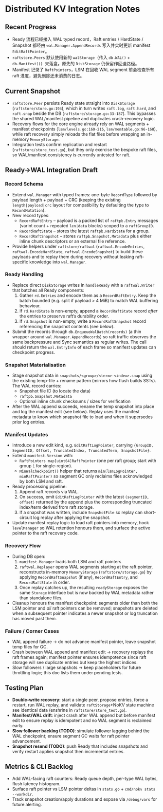 # Distributed KV Integration Notes

## Recent Progress
- Ready 流程已经接入 WAL typed record，Raft entries / HardState / Snapshot 都经由 `wal.Manager.AppendRecords` 写入并实时更新 manifest `EditRaftPointer`。
- `raftstore.Peers` 默认使用新的 `walStorage`（传入 `db.WAL()` + `db.Manifest()`）来落盘，原先的 `DiskStorage` 仍保留作回退路径。
- Manifest 记录了 `RaftPointers`，LSM 在回收 WAL segment 前会检查所有 raft 进度，避免删除还未消费的日志。

## Current Snapshot
- `raftstore.Peer` persists Ready state straight into `DiskStorage` (`raftstore/store.go:194`), which in turn writes `raft.log`, `raft.hard`, and `raft.snap` beside the DB (`raftstore/storage.go:33-187`). This bypasses the shared WAL/manifest pipeline and duplicates crash-recovery logic.
- Recovery flows for the core engine already rely on WAL segments + manifest checkpoints (`lsm/levels.go:160-215`, `lsm/memtable.go:96-168`), while raft recovery simply reloads the flat files before wrapping an in-memory `MemoryStorage`.
- Integration tests confirm replication and restart (`raftstore/store_test.go`), but they only exercise the bespoke raft files, so WAL/manfiest consistency is currently untested for raft.

## Ready→WAL Integration Draft

### Record Schema
- Extend `wal.Manager` with typed frames: one-byte `RecordType` followed by payload length + payload + CRC (keeping the existing `length|payload|crc` layout for compatibility by defaulting the type to `RecordMutation`).
- New record types:
  - `RecordRaftEntry` – payload is a packed list of `raftpb.Entry` messages (varint count + repeated `len|data` blocks) scoped to a `raftGroupID`.
  - `RecordRaftState` – stores the latest `raftpb.HardState` for a group.
  - `RecordRaftSnapshot` – stores `raftpb.Snapshot.Metadata` plus either inline chunk descriptors or an external file reference.
- Provide helpers under `raftstore/raftwal` (`raftwal.EncodeEntries`, `raftwal.EncodeHardState`, `raftwal.EncodeSnapshot`) to build these payloads and to replay them during recovery without leaking raft-specific knowledge into `wal.Manager`.

### Ready Handling
- Replace direct `DiskStorage` writes in `handleReady` with a `raftwal.Writer` that batches all Ready components:
  1. Gather `rd.Entries` and encode them as a `RecordRaftEntry`. Keep the batch bounded (e.g. split if payload > 4 MiB) to match WAL buffering behaviour.
  2. If `rd.HardState` is non-empty, append a `RecordRaftState` record *after* the entries to preserve raft’s durability order.
  3. If `rd.Snapshot` is non-empty, write a `RecordRaftSnapshot` record referencing the snapshot contents (see below).
- Submit the records through `db.EnqueueWalBatch(records)` (a thin wrapper around `wal.Manager.AppendRecords`) so raft traffic observes the same backpressure and Sync semantics as regular writes. The call should return the `wal.EntryInfo` of each frame so manifest updates can checkpoint progress.

### Snapshot Materialisation
- Stage snapshot data in `snapshots/<group>/<term>-<index>.snap` using the existing temp-file + rename pattern (mirrors how flush builds SSTs). The WAL record carries:
  - Snapshot file ID (to locate the data)
  - `raftpb.Snapshot.Metadata`
  - Optional inline chunk checksums / sizes for verification
- After the WAL append succeeds, rename the temp snapshot into place and log the manifest edit (see below). Replay uses the manifest metadata to know which snapshot file to load and when it supersedes prior log entries.

### Manifest Updates
- Introduce a new edit kind, e.g. `EditRaftLogPointer`, carrying `{GroupID, SegmentID, Offset, TruncatedIndex, TruncatedTerm, SnapshotFile}`.
- Extend `manifest.Version` with:
  - `RaftPointers map[uint64]RaftPointer` (one per raft group; start with group `1` for single-region).
  - `MinWalCheckpoint()` helper that returns `min(lsmLogPointer, minRaftPointer)` so segment GC only reclaims files acknowledged by both LSM and raft.
- Ready processing pipeline:
  1. Append raft records via WAL.
  2. On success, emit `EditRaftLogPointer` with the latest `(segmentID, offset)` returned by the append plus the corresponding truncated index/term derived from raft storage.
  3. If a snapshot was written, include `SnapshotFile` so replay can short-circuit log replay after applying the snapshot.
- Update manifest replay logic to load raft pointers into memory, hook `levelManager` so WAL retention honours them, and surface the active pointer to the raft recovery code.

### Recovery Flow
- During DB open:
  1. `manifest.Manager` loads both LSM and raft pointers.
  2. `raftwal.Replayer` opens WAL segments starting at the raft pointer, reconstructs in-memory `MemoryStorage` (`raftstore/storage.go`) by applying `RecordRaftSnapshot` (if any), `RecordRaftEntry`, and `RecordRaftState` in order.
  3. Once replay catches up, the resulting `readyStorage` exposes the same `Storage` interface but is now backed by WAL metadata rather than standalone files.
- Cleanup honours the manifest checkpoint: segments older than both the LSM pointer and *all* raft pointers can be removed; snapshots are deleted when a subsequent pointer indicates a newer snapshot or log truncation has moved past them.

### Failure / Corner Cases
- WAL append failure → do not advance manifest pointer, leave snapshot temp files for GC.
- Crash between WAL append and manifest edit → recovery replays the raft frames again; manifest pointer ensures idempotence since raft storage will see duplicate entries but keep the highest indices.
- Slow followers / large snapshots → keep placeholders for future throttling logic; this doc lists them under pending tests.

## Testing Plan
- **Double-write recovery**: start a single peer, propose entries, force a restart, run WAL replay, and validate `raftStorage`+NoKV state machine see identical data (enshrine in `raftstore/store_test.go`).
- **Manifest/WAL drift**: inject crash after WAL append but before manifest edit to ensure replay is idempotent and no WAL segment is reclaimed early.
- **Slow follower backlog (TODO)**: simulate follower lagging behind the WAL checkpoint; ensure segment GC waits for raft pointer advancement.
- **Snapshot resend (TODO)**: push Ready that includes snapshots and verify restart applies snapshot then incremental entries.

## Metrics & CLI Backlog
- Add WAL-facing raft counters: Ready queue depth, per-type WAL bytes, flush latency histogram.
- Surface raft pointer vs LSM pointer deltas in `stats.go` + `cmd/nokv stats --workdir`.
- Track snapshot creation/apply durations and expose via `/debug/vars` for future alerting.
